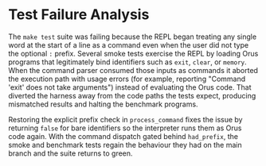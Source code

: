 # Test Failure Analysis

The `make test` suite was failing because the REPL began treating any single
word at the start of a line as a command even when the user did not type the
optional `:` prefix. Several smoke tests exercise the REPL by loading Orus
programs that legitimately bind identifiers such as `exit`, `clear`, or
`memory`. When the command parser consumed those inputs as commands it aborted
the execution path with usage errors (for example, reporting "Command 'exit'
does not take arguments") instead of evaluating the Orus code. That diverted
the harness away from the code paths the tests expect, producing mismatched
results and halting the benchmark programs.

Restoring the explicit prefix check in `process_command` fixes the issue by
returning `false` for bare identifiers so the interpreter runs them as Orus
code again. With the command dispatch gated behind `had_prefix`, the smoke and
benchmark tests regain the behaviour they had on the main branch and the suite
returns to green.
